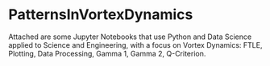 # PatternsInVortexDynamics

Attached are some Jupyter Notebooks that use Python and Data Science applied to Science and Engineering, with a focus on Vortex Dynamics: FTLE, Plotting, Data Processing, Gamma 1, Gamma 2, Q-Criterion.
